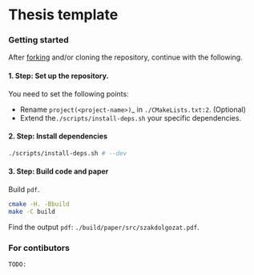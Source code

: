 Thesis template
=====

### Getting started

After [forking](https://help.github.com/articles/fork-a-repo/)
and/or cloning the repository, continue with the following.

#### 1. Step: Set up the repository.

You need to set the following points:
 - Rename `project(<project-name>)`_ in `./CMakeLists.txt:2`. (Optional)
 - Extend the`./scripts/install-deps.sh` your specific dependencies.

#### 2. Step: Install dependencies

```bash
./scripts/install-deps.sh # --dev
```

#### 3. Step: Build code and paper

Build `pdf`.

```bash
cmake -H. -Bbuild
make -C build
```

Find the output `pdf`: `./build/paper/src/szakdolgozat.pdf`.

### For contibutors

`TODO:`
